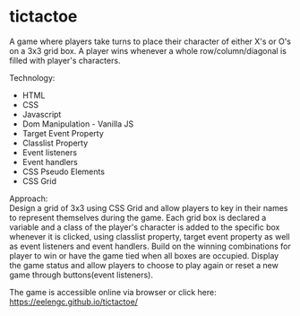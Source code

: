 # tictactoe

A game where players take turns to place their character of either X's or O's on a 3x3 grid box. A player wins whenever a whole row/column/diagonal is filled with player's characters.

Technology: 
<ul>
  <li>HTML</li>
  <li>CSS</li>
  <li>Javascript</li>
  <li>Dom Manipulation - Vanilla JS</li>
<li>Target Event Property</li>
<li>Classlist Property</li>
<li>Event listeners</li>
<li>Event handlers</li>
<li>CSS Pseudo Elements</li> 
<li>CSS Grid</li>
</ul>


Approach: <br/>
Design a grid of 3x3 using CSS Grid and allow players to key in their names to represent themselves during the game.
Each grid box is declared a variable and a class of the player's character is added to the specific box whenever it is clicked, using classlist property, target event property as well as event listeners and event handlers. Build on the winning combinations for player to win or have the game tied when all boxes are occupied. Display the game status and allow players to choose to play again or reset a new game through buttons(event listeners).



The game is accessible online via browser or click here: https://eelengc.github.io/tictactoe/
